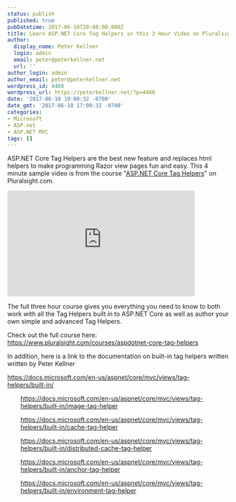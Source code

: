 ```yaml
---
status: publish
published: true
pubDatetime: 2017-06-10T20:00:00.000Z
title: Learn ASP.NET Core Tag Helpers in this 3 Hour Video on Pluralsight
author:
  display_name: Peter Kellner
  login: admin
  email: peter@peterkellner.net
  url: ''
author_login: admin
author_email: peter@peterkellner.net
wordpress_id: 4468
wordpress_url: https://peterkellner.net/?p=4468
date: '2017-06-10 10:00:32 -0700'
date_gmt: '2017-06-10 17:00:32 -0700'
categories:
- Microsoft
- ASP.net
- ASP.NET MVC
tags: []
---
```

<p>ASP.NET Core Tag Helpers are the best new feature and replaces html helpers to make programming Razor view pages fun and easy. This 4 minute sample video is from the course "<a href="https://www.pluralsight.com/courses/aspdotnet-core-tag-helpers">ASP.NET Core Tag Helpers</a>" on Pluralsight.com.</p>
<p><iframe width="427" height="240" src="https://www.youtube.com/embed/V4Vx8S2XCRM" frameborder="0" allowfullscreen="allowfullscreen"></iframe></p>
<p>The full three hour course gives you everything you need to know to both work with all the Tag Helpers built in to ASP.NET Core as well as author your own simple and advanced Tag Helpers.</p>
<p>Check out the full course here:<br />
<a href="https://www.pluralsight.com/courses/aspdotnet-core-tag-helpers">https://www.pluralsight.com/courses/aspdotnet-core-tag-helpers</a></p>
<p>In addition, here is a link to the documentation on built-in tag helpers written written by Peter Kellner</p>
<p><a href="https://docs.microsoft.com/en-us/aspnet/core/mvc/views/tag-helpers/built-in/">https://docs.microsoft.com/en-us/aspnet/core/mvc/views/tag-helpers/built-in/</a></p>
<p style="padding-left: 30px;"><a href="https://docs.microsoft.com/en-us/aspnet/core/mvc/views/tag-helpers/built-in/image-tag-helper">https://docs.microsoft.com/en-us/aspnet/core/mvc/views/tag-helpers/built-in/image-tag-helper</a></p>
<p style="padding-left: 30px;"><a href="https://docs.microsoft.com/en-us/aspnet/core/mvc/views/tag-helpers/built-in/cache-tag-helper">https://docs.microsoft.com/en-us/aspnet/core/mvc/views/tag-helpers/built-in/cache-tag-helper</a></p>
<p style="padding-left: 30px;"><a href="https://docs.microsoft.com/en-us/aspnet/core/mvc/views/tag-helpers/built-in/distributed-cache-tag-helper">https://docs.microsoft.com/en-us/aspnet/core/mvc/views/tag-helpers/built-in/distributed-cache-tag-helper</a></p>
<p style="padding-left: 30px;"><a href="https://docs.microsoft.com/en-us/aspnet/core/mvc/views/tag-helpers/built-in/anchor-tag-helper">https://docs.microsoft.com/en-us/aspnet/core/mvc/views/tag-helpers/built-in/anchor-tag-helper</a></p>
<p style="padding-left: 30px;"><a href="https://docs.microsoft.com/en-us/aspnet/core/mvc/views/tag-helpers/built-in/environment-tag-helper">https://docs.microsoft.com/en-us/aspnet/core/mvc/views/tag-helpers/built-in/environment-tag-helper</a></p>
<p>&nbsp;</p>
